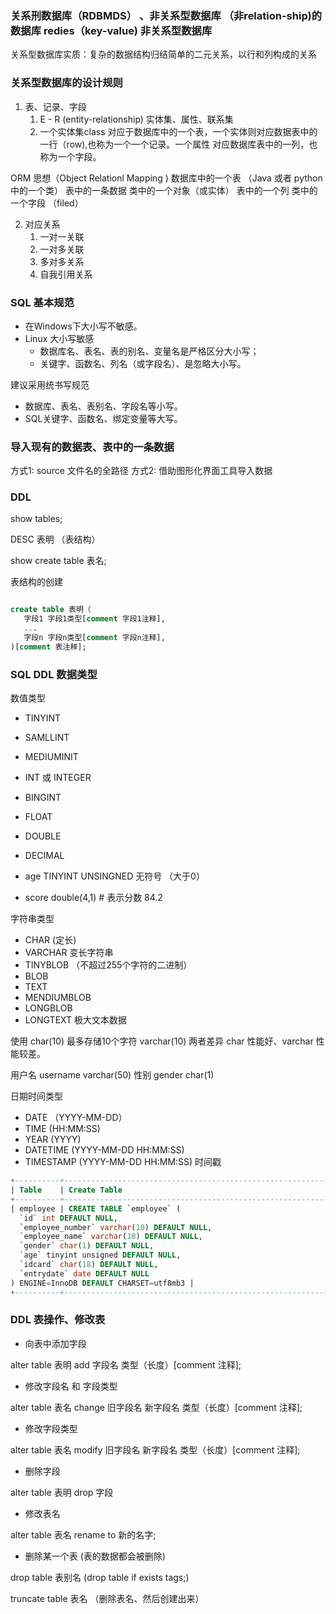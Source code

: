 

### 关系刑数据库（RDBMDS） 、非关系型数据库 （非relation-ship)的数据库     redies（key-value) 非关系型数据库

关系型数据库实质：复杂的数据结构归结简单的二元关系，以行和列构成的关系


### 关系型数据库的设计规则

1. 表、记录、字段
   1. E - R (entity-relationship) 实体集、属性、联系集
   2. 一个实体集class 对应于数据库中的一个表，一个实体则对应数据表中的一行（row),也称为一个一个记录。一个属性 对应数据库表中的一列，也称为一个字段。

ORM 思想（Object Relationl Mapping )
数据库中的一个表 （Java 或者 python 中的一个类）
表中的一条数据 类中的一个对象（或实体）
表中的一个列 类中的一个字段 （filed）

2. 对应关系
   1. 一对一关联
   2. 一对多关联
   3. 多对多关系
   4. 自我引用关系

### SQL 基本规范

- 在Windows下大小写不敏感。
- Linux 大小写敏感
   - 数据库名、表名、表的别名、变量名是严格区分大小写；
   - 关键字、函数名、列名（或字段名）、是忽略大小写。

建议采用统书写规范
- 数据库、表名、表别名、字段名等小写。
- SQL关键字、函数名、绑定变量等大写。

### 导入现有的数据表、表中的一条数据
方式1: source 文件名的全路径
方式2: 借助图形化界面工具导入数据


### DDL

show tables;

DESC 表明 （表结构）

show create table 表名;


表结构的创建

```SQL

create table 表明（
   字段1 字段1类型[comment 字段1注释],
   ...
   字段n 字段n类型[comment 字段n注释],
)[comment 表注释];
```


### SQL DDL  数据类型

数值类型

- TINYINT
- SAMLLINT
- MEDIUMINIT
- INT 或 INTEGER
- BINGINT
- FLOAT
- DOUBLE
- DECIMAL


- age TINYINT UNSINGNED 无符号 （大于0）
- score double(4,1) # 表示分数 84.2

字符串类型
- CHAR  (定长)
- VARCHAR 变长字符串
- TINYBLOB （不超过255个字符的二进制）
- BLOB
- TEXT
- MENDIUMBLOB
- LONGBLOB
- LONGTEXT  极大文本数据

使用
char(10) 最多存储10个字符
varchar(10)  两者差异 char 性能好、varchar 性能较差。

用户名 username varchar(50)
性别 gender char(1)

日期时间类型
- DATE  （YYYY-MM-DD）
- TIME   (HH:MM:SS)
- YEAR   (YYYY)
- DATETIME  (YYYY-MM-DD HH:MM:SS)
- TIMESTAMP (YYYY-MM-DD HH:MM:SS) 时间戳


```SQL
+----------+--------------------------------------------------------------------------------------------------------------------------------------------------------------------------------------------------------------------------------------------------------------------------------------------------------------------------------+
| Table    | Create Table                                                                                                                                                                                                                                                                                                                   |
+----------+--------------------------------------------------------------------------------------------------------------------------------------------------------------------------------------------------------------------------------------------------------------------------------------------------------------------------------+
| employee | CREATE TABLE `employee` (
  `id` int DEFAULT NULL,
  `employee_number` varchar(10) DEFAULT NULL,
  `employee_name` varchar(10) DEFAULT NULL,
  `gender` char(1) DEFAULT NULL,
  `age` tinyint unsigned DEFAULT NULL,
  `idcard` char(18) DEFAULT NULL,
  `entrydate` date DEFAULT NULL
) ENGINE=InnoDB DEFAULT CHARSET=utf8mb3 |
+----------+--------------------------------------------------------------------------------------------------------------------------------------------------------------------------------------------------------------------------------------------------------------------------------------------------------------------------------+
```

### DDL 表操作、修改表
- 向表中添加字段

alter table 表明 add 字段名 类型（长度）[comment 注释];

- 修改字段名 和 字段类型

alter table 表名 change 旧字段名 新字段名 类型（长度）[comment 注释];

- 修改字段类型

alter table 表名 modify 旧字段名 新字段名 类型（长度）[comment 注释];

- 删除字段

alter table 表明 drop 字段

- 修改表名

alter table 表名 rename to 新的名字;

- 删除某一个表 (表的数据都会被删除)

drop table 表别名  (drop table if exists tags;)

truncate table 表名 （删除表名、然后创建出来）
